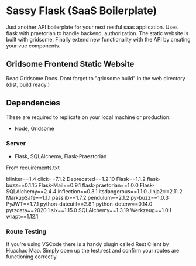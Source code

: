 # Sassy Flask (SaaS Boilerplate)
Just another API boilerplate for your next restful saas application. Uses flask with praetorian to handle backend, authorization. The static website is built with gridsome. Finally extend new functionality with the API by creating your vue components. 

## Gridsome Frontend Static Website
Read Gridsome Docs.
Dont forget to "gridsome build" in the web directory (dist, build ready.)

## Dependencies
These are required to replicate on your local machine or production.
- Node, Gridsome

### Server
- Flask, SQLAlchemy, Flask-Praestorian

From requirements.txt

blinker==1.4
click==7.1.2
Deprecated==1.2.10
Flask==1.1.2
flask-buzz==0.1.15
Flask-Mail==0.9.1
flask-praetorian==1.0.0
Flask-SQLAlchemy==2.4.4
inflection==0.3.1
itsdangerous==1.1.0
Jinja2==2.11.2
MarkupSafe==1.1.1
passlib==1.7.2
pendulum==2.1.2
py-buzz==1.0.3
PyJWT==1.7.1
python-dateutil==2.8.1
python-dotenv==0.14.0
pytzdata==2020.1
six==1.15.0
SQLAlchemy==1.3.19
Werkzeug==1.0.1
wrapt==1.12.1

### Route Testing
If you're using VSCode there is a handy plugin called Rest Client by Huachao Mao. Simply open up the test.rest and confirm your routes are functioning correctly.